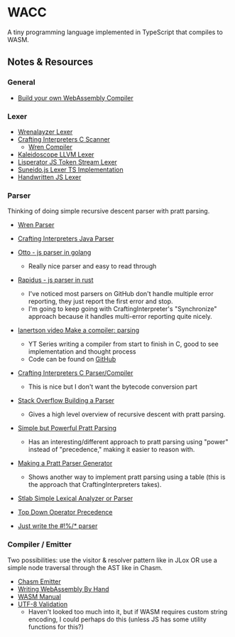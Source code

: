 # WACC

A tiny programming language implemented in TypeScript that compiles to WASM.

## Notes & Resources

### General

- [Build your own WebAssembly Compiler](https://blog.scottlogic.com/2019/05/17/webassembly-compiler.html)

### Lexer

- [Wrenalayzer Lexer](https://github.com/munificent/wrenalyzer/blob/master/lexer.wren)
- [Crafting Interpreters C Scanner](https://craftinginterpreters.com/scanning-on-demand.html)
  - [Wren Compiler](https://github.com/wren-lang/wren/blob/main/src/vm/wren_compiler.c)
- [Kaleidoscope LLVM Lexer](https://llvm.org/docs/tutorial/MyFirstLanguageFrontend/LangImpl01.html)
- [Lisperator JS Token Stream Lexer](http://lisperator.net/pltut/parser/token-stream)
- [Suneido.js Lexer TS Implementation](https://github.com/apmckinlay/suneido.js/blob/master/runtime/lexer.ts)
- [Handwritten JS Lexer](https://eli.thegreenplace.net/2013/07/16/hand-written-lexer-in-javascript-compared-to-the-regex-based-ones)

### Parser

Thinking of doing simple recursive descent parser with pratt parsing.

- [Wren Parser](https://github.com/munificent/wrenalyzer/blob/master/parser.wren)
- [Crafting Interpreters Java Parser](https://craftinginterpreters.com/parsing-expressions.html)
- [Otto - js parser in golang](https://github.com/robertkrimen/otto/tree/master/parser)
  - Really nice parser and easy to read through
- [Rapidus - js parser in rust](https://github.com/maekawatoshiki/rapidus)
  - I've noticed most parsers on GitHub don't handle multiple error reporting, they just report the first error and stop.
  - I'm going to keep going with CraftingInterpreter's "Synchronize" approach because it handles multi-error reporting quite nicely.
- [Ianertson video Make a compiler: parsing](https://www.youtube.com/watch?v=I5PWv5OBZms)
  - YT Series writing a compiler from start to finish in C, good to see implementation and thought process
  - Code can be found on [GitHub](https://github.com/sebbekarlsson/hello)
- [Crafting Interpreters C Parser/Compiler](https://craftinginterpreters.com/compiling-expressions.html)
  - This is nice but I don't want the bytecode conversion part
- [Stack Overflow Building a Parser](https://stackoverflow.com/questions/9452584/building-a-parser-part-i)

  - Gives a high level overview of recursive descent with pratt parsing.

- [Simple but Powerful Pratt Parsing](https://matklad.github.io/2020/04/13/simple-but-powerful-pratt-parsing.html)

  - Has an interesting/different approach to pratt parsing using "power" instead of "precedence," making it easier to reason with.

- [Making a Pratt Parser Generator](https://www.robertjacobson.dev/designing-a-pratt-parser-generator)
  - Shows another way to implement pratt parsing using a table (this is the approach that CraftingInterpreters takes).
- [Stlab Simple Lexical Analyzer or Parser](http://stlab.cc/legacy/how-to-write-a-simple-lexical-analyzer-or-parser.html)
- [Top Down Operator Precedence](http://crockford.com/javascript/tdop/tdop.html)
- [Just write the #!%/\* parser](https://tiarkrompf.github.io/notes/?/just-write-the-parser/)

### Compiler / Emitter

Two possibilities: use the visitor & resolver pattern like in JLox OR use a simple node traversal through the AST like in Chasm.

- [Chasm Emitter](https://github.com/ColinEberhardt/chasm/blob/master/src/emitter.ts)
- [Writing WebAssembly By Hand](https://blog.scottlogic.com/2018/04/26/webassembly-by-hand.html)
- [WASM Manual](https://github.com/sunfishcode/wasm-reference-manual/blob/master/WebAssembly.md)
- [UTF-8 Validation](https://lemire.me/blog/2020/10/20/ridiculously-fast-unicode-utf-8-validation/)
  - Haven't looked too much into it, but if WASM requires custom string encoding, I could perhaps do this (unless JS has some utility functions for this?)
